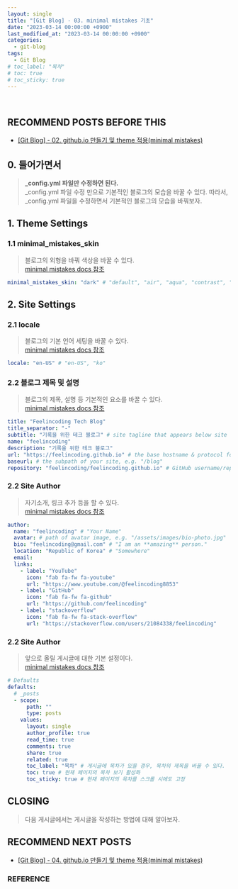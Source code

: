 ```yaml
---
layout: single
title: "[Git Blog] - 03. minimal mistakes 기초"
date: "2023-03-14 00:00:00 +0900"
last_modified_at: "2023-03-14 00:00:00 +0900"
categories:
  - git-blog
tags:
  - Git Blog
# toc_label: "목차"
# toc: true
# toc_sticky: true
---
```


<br/>

## RECOMMEND POSTS BEFORE THIS

- [[Git Blog] - 02. github.io 만들기 및 theme 적용(minimal mistakes)][git-blog-02]

## 0. 들어가면서

> **\_config.yml 파일만 수정하면 된다.** <br> \_config.yml 파일 수정 만으로 기본적인 블로그의 모습을 바꿀 수 있다. 따라서, \_config.yml 파일을 수정하면서 기본적인 블로그의 모습을 바꿔보자.

## 1. Theme Settings

### 1.1 minimal_mistakes_skin

> 블로그의 외형을 바꿔 색상을 바꿀 수 있다. <br>[minimal mistakes docs 참조](https://mmistakes.github.io/minimal-mistakes/docs/configuration/#skin)

```yml
minimal_mistakes_skin: "dark" # "default", "air", "aqua", "contrast", "dark", "dirt", "neon", "mint", "plum", "sunrise"
```

## 2. Site Settings

### 2.1 locale

> 블로그의 기본 언어 세팅을 바꿀 수 있다. <br>[minimal mistakes docs 참조](https://mmistakes.github.io/minimal-mistakes/docs/configuration/#site-locale)

```yml
locale: "en-US" # "en-US", "ko"
```

### 2.2 블로그 제목 및 설명

> 블로그의 제목, 설명 등 기본적인 요소를 바꿀 수 있다. <br>[minimal mistakes docs 참조](https://mmistakes.github.io/minimal-mistakes/docs/configuration/#site-title)

```yml
title: "Feelincoding Tech Blog"
title_separator: "-"
subtitle: "기록을 위한 테크 블로그" # site tagline that appears below site title in masthead
name: "feelincoding"
description: "기록을 위한 테크 블로그"
url: "https://feelincoding.github.io" # the base hostname & protocol for your site e.g. "https://mmistakes.github.io"
baseurl: # the subpath of your site, e.g. "/blog"
repository: "feelincoding/feelincoding.github.io" # GitHub username/repo-name e.g. "mmistakes/minimal-mistakes"
```

### 2.2 Site Author

> 자기소개, 링크 추가 등을 할 수 있다. <br>[minimal mistakes docs 참조](https://mmistakes.github.io/minimal-mistakes/docs/configuration/#site-author)

```yml
author:
  name: "feelincoding" # "Your Name"
  avatar: # path of avatar image, e.g. "/assets/images/bio-photo.jpg"
  bio: "feelincoding@gmail.com" # "I am an **amazing** person."
  location: "Republic of Korea" # "Somewhere"
  email:
  links:
    - label: "YouTube"
      icon: "fab fa-fw fa-youtube"
      url: "https://www.youtube.com/@feelincoding8853"
    - label: "GitHub"
      icon: "fab fa-fw fa-github"
      url: "https://github.com/feelincoding"
    - label: "stackoverflow"
      icon: "fab fa-fw fa-stack-overflow"
      url: "https://stackoverflow.com/users/21084338/feelincoding"
```

### 2.2 Site Author

> 앞으로 올릴 게시글에 대한 기본 설정이다. <br>[minimal mistakes docs 참조](https://mmistakes.github.io/minimal-mistakes/docs/configuration/#front-matter-defaults)

```yml
# Defaults
defaults:
  # _posts
  - scope:
      path: ""
      type: posts
    values:
      layout: single
      author_profile: true
      read_time: true
      comments: true
      share: true
      related: true
      toc_label: "목차" # 게시글에 목차가 있을 경우, 목차의 제목을 바꿀 수 있다.
      toc: true # 현재 페이지의 목차 보기 활성화
      toc_sticky: true # 현재 페이지의 목차를 스크롤 시에도 고정
```

## CLOSING

> 다음 게시글에서는 게시글을 작성하는 방법에 대해 알아보자.

## RECOMMEND NEXT POSTS

- [[Git Blog] - 04. github.io 만들기 및 theme 적용(minimal mistakes)][git-blog-04]

[git-blog-02]: https://feelincoding.github.io/git-blog/git-blog-02-create-github-io/
[git-blog-04]: https://feelincoding.github.io/git-blog/git-blog-02-create-github-io/

### REFERENCE
